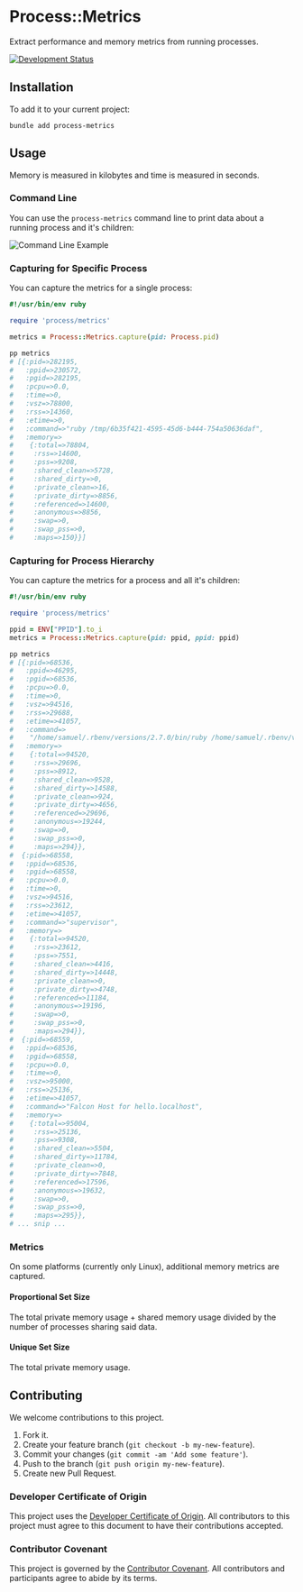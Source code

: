 # Process::Metrics

Extract performance and memory metrics from running processes.

[![Development Status](https://github.com/socketry/process-metrics/workflows/Test/badge.svg)](https://github.com/socketry/process-metrics/actions?workflow=Test)

## Installation

To add it to your current project:

    bundle add process-metrics

## Usage

Memory is measured in kilobytes and time is measured in seconds.

### Command Line

You can use the `process-metrics` command line to print data about a running process and it's children:

![Command Line Example](command-line.png)

### Capturing for Specific Process

You can capture the metrics for a single process:

``` ruby
#!/usr/bin/env ruby

require 'process/metrics'

metrics = Process::Metrics.capture(pid: Process.pid)

pp metrics
# [{:pid=>282195,
#   :ppid=>230572,
#   :pgid=>282195,
#   :pcpu=>0.0,
#   :time=>0,
#   :vsz=>78800,
#   :rss=>14360,
#   :etime=>0,
#   :command=>"ruby /tmp/6b35f421-4595-45d6-b444-754a50636daf",
#   :memory=>
#    {:total=>78804,
#     :rss=>14600,
#     :pss=>9208,
#     :shared_clean=>5728,
#     :shared_dirty=>0,
#     :private_clean=>16,
#     :private_dirty=>8856,
#     :referenced=>14600,
#     :anonymous=>8856,
#     :swap=>0,
#     :swap_pss=>0,
#     :maps=>150}}]
```

### Capturing for Process Hierarchy

You can capture the metrics for a process and all it's children:

``` ruby
#!/usr/bin/env ruby

require 'process/metrics'

ppid = ENV["PPID"].to_i
metrics = Process::Metrics.capture(pid: ppid, ppid: ppid)

pp metrics
# [{:pid=>68536,
#   :ppid=>46295,
#   :pgid=>68536,
#   :pcpu=>0.0,
#   :time=>0,
#   :vsz=>94516,
#   :rss=>29688,
#   :etime=>41057,
#   :command=>
#    "/home/samuel/.rbenv/versions/2.7.0/bin/ruby /home/samuel/.rbenv/versions/2.7.0/bin/falcon-host ./falcon.rb",
#   :memory=>
#    {:total=>94520,
#     :rss=>29696,
#     :pss=>8912,
#     :shared_clean=>9528,
#     :shared_dirty=>14588,
#     :private_clean=>924,
#     :private_dirty=>4656,
#     :referenced=>29696,
#     :anonymous=>19244,
#     :swap=>0,
#     :swap_pss=>0,
#     :maps=>294}},
#  {:pid=>68558,
#   :ppid=>68536,
#   :pgid=>68558,
#   :pcpu=>0.0,
#   :time=>0,
#   :vsz=>94516,
#   :rss=>23612,
#   :etime=>41057,
#   :command=>"supervisor",
#   :memory=>
#    {:total=>94520,
#     :rss=>23612,
#     :pss=>7551,
#     :shared_clean=>4416,
#     :shared_dirty=>14448,
#     :private_clean=>0,
#     :private_dirty=>4748,
#     :referenced=>11184,
#     :anonymous=>19196,
#     :swap=>0,
#     :swap_pss=>0,
#     :maps=>294}},
#  {:pid=>68559,
#   :ppid=>68536,
#   :pgid=>68558,
#   :pcpu=>0.0,
#   :time=>0,
#   :vsz=>95000,
#   :rss=>25136,
#   :etime=>41057,
#   :command=>"Falcon Host for hello.localhost",
#   :memory=>
#    {:total=>95004,
#     :rss=>25136,
#     :pss=>9308,
#     :shared_clean=>5504,
#     :shared_dirty=>11784,
#     :private_clean=>0,
#     :private_dirty=>7848,
#     :referenced=>17596,
#     :anonymous=>19632,
#     :swap=>0,
#     :swap_pss=>0,
#     :maps=>295}},
# ... snip ...
```

### Metrics

On some platforms (currently only Linux), additional memory metrics are captured.

#### Proportional Set Size

The total private memory usage + shared memory usage divided by the number of processes sharing said data.

#### Unique Set Size

The total private memory usage.

## Contributing

We welcome contributions to this project.

1.  Fork it.
2.  Create your feature branch (`git checkout -b my-new-feature`).
3.  Commit your changes (`git commit -am 'Add some feature'`).
4.  Push to the branch (`git push origin my-new-feature`).
5.  Create new Pull Request.

### Developer Certificate of Origin

This project uses the [Developer Certificate of Origin](https://developercertificate.org/). All contributors to this project must agree to this document to have their contributions accepted.

### Contributor Covenant

This project is governed by the [Contributor Covenant](https://www.contributor-covenant.org/). All contributors and participants agree to abide by its terms.
